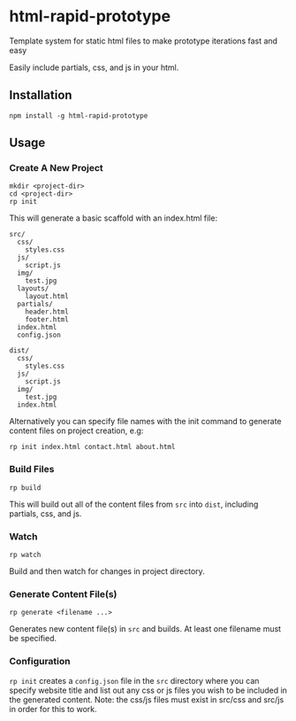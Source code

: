 # html-rapid-prototype
Template system for static html files to make prototype iterations fast and easy

Easily include partials, css, and js in your html.

## Installation
```
npm install -g html-rapid-prototype
```

## Usage

### Create A New Project
```
mkdir <project-dir>
cd <project-dir>
rp init
```
This will generate a basic scaffold with an index.html file:
```
src/
  css/
    styles.css
  js/
    script.js
  img/
    test.jpg
  layouts/
    layout.html
  partials/
    header.html
    footer.html
  index.html
  config.json
  
dist/
  css/
    styles.css
  js/
    script.js
  img/
    test.jpg
  index.html
```
Alternatively you can specify file names with the init command to generate content files on project creation, e.g:
```
rp init index.html contact.html about.html
```

### Build Files
```
rp build
```
This will build out all of the content files from `src` into `dist`, including partials, css, and js.

### Watch
```
rp watch
```
Build and then watch for changes in project directory.

### Generate Content File(s)
```
rp generate <filename ...>
```
Generates new content file(s) in `src` and builds. 
At least one filename must be specified.

### Configuration
`rp init` creates a `config.json` file in the `src` directory where you can specify website title and list out any css or js files you wish to be included in the generated content. Note: the css/js files must exist in src/css and src/js in order for this to work.

